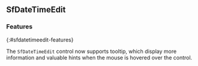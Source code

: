 ## SfDateTimeEdit

### Features
{:#sfdatetimeedit-features}

The `SfDateTimeEdit` control now supports tooltip, which display more information and valuable hints when the mouse is hovered over the control.